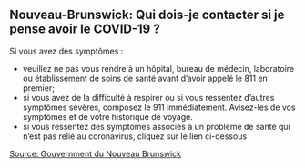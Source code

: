 ## Nouveau-Brunswick: Qui dois-je contacter si je pense avoir le COVID-19 ?

Si vous avez des symptômes :

- veuillez ne pas vous rendre à un hôpital, bureau de médecin, laboratoire ou établissement de soins de santé avant d’avoir appelé le 811 en premier;
- si vous avez de la difficulté à respirer ou si vous ressentez d’autres symptômes sévères, composez le 911 immédiatement. Avisez-les de vos symptômes et de votre historique de voyage.
- si vous ressentez des symptômes associés à un problème de santé qui n’est pas relié au coronavirus, cliquez sur le lien ci-dessous

[Source: Gouvernment du Nouveau Brunswick](https://www2.gnb.ca/content/gnb/fr/ministeres/bmhc/maladies_transmissibles/content/maladies_respiratoires/coronavirus.html)
